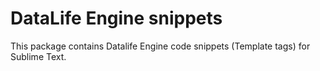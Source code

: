 # DataLife Engine snippets

This package contains Datalife Engine code snippets (Template tags) for Sublime Text.
